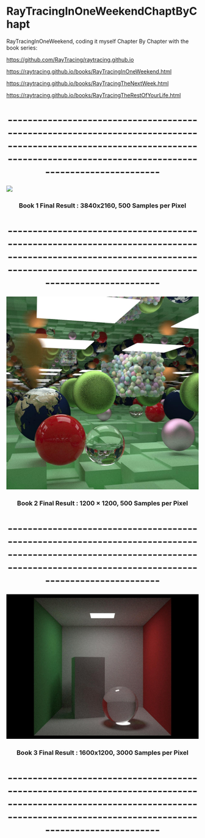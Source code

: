 # RayTracingInOneWeekendChaptByChapt



RayTracingInOneWeekend, coding it myself Chapter By Chapter
with the book series:

https://github.com/RayTracing/raytracing.github.io

https://raytracing.github.io/books/RayTracingInOneWeekend.html

https://raytracing.github.io/books/RayTracingTheNextWeek.html

https://raytracing.github.io/books/RayTracingTheRestOfYourLife.html

# <center>-------------------------------------------------------------------------------------------------------------------------------------------------------------------------------


<!--<center>![](1-Ray Tracing in One Weekend/code/Chpt01/Code01/build_ubuntu/08_Final_Render-03_3840_500_Samples.jpg)-->

![](https://github.com/disini/RayTracingInOneWeekendChaptByChapt/blob/main/1-Ray%20Tracing%20in%20One%20Weekend/code/Chpt01/Code01/build_ubuntu/08_Final_Render-03_3840_500_Samples.png)

### <center>Book 1 Final Result : 3840x2160, 500 Samples per Pixel

# <center>-------------------------------------------------------------------------------------------------------------------------------------------------------------------------------









<!--<center>![](2-The Next Week/Code/build_ubuntu_clion/Release/10_Final_Scene/10_Final_Scene_18_Final_scene_in_mirror_box_10_no_fuzzy_remove_fog_aperture=1.5_spp=500.jpg)-->

![](https://github.com/disini/RayTracingInOneWeekendChaptByChapt/blob/main/2-The%20Next%20Week/Code/build_ubuntu_clion/Release/10_Final_Scene/10_Final_Scene_18_Final_scene_in_mirror_box_10_no_fuzzy_remove_fog_aperture=1.5_spp=500.jpg)


### <center>Book 2 Final Result : 1200 × 1200, 500 Samples per Pixel

# <center>-------------------------------------------------------------------------------------------------------------------------------------------------------------------------------







<!--<center>![](3-The Rest Of Your Life/Code/build_ubuntu_clion/Release/Chapt12/12_Cleaning_Up_PDF_Management_22_Customize_Image_Width_Height_by_Input_02_02-spp=3000-depth=50.jpg)-->

![](https://github.com/disini/RayTracingInOneWeekendChaptByChapt/blob/main/3-The%20Rest%20Of%20Your%20Life/Code/build_ubuntu_clion/Release/Chapt12/12_Cleaning_Up_PDF_Management_22_Customize_Image_Width_Height_by_Input_02_02-spp=3000-depth=50.jpg)

### <center>Book 3 Final Result : 1600x1200, 3000 Samples per Pixel

# <center>-------------------------------------------------------------------------------------------------------------------------------------------------------------------------------




